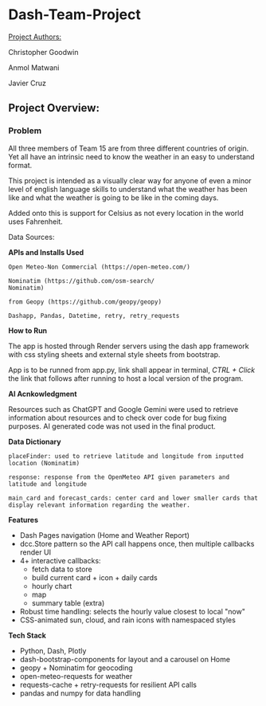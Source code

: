 # Dash-Team-Project

<u>Project Authors:</u>

Christopher Goodwin

Anmol Matwani

Javier Cruz


<h2>Project Overview:</h2>
<h3> Problem </h3>
<p>All three members of Team 15 are from three different countries of origin. Yet all have an intrinsic need to know the weather in an easy to understand format.</p>

This project is intended as a visually clear way for anyone of even a minor level of english language skills to understand what the weather has been like and what the weather is going to be like in the coming days.

Added onto this is support for Celsius as not every location in the world uses Fahrenheit.

Data Sources:

<b>APIs and Installs Used</b>
    
    Open Meteo-Non Commercial (https://open-meteo.com/)

    Nominatim (https://github.com/osm-search/
    Nominatim)
    
    from Geopy (https://github.com/geopy/geopy)

    Dashapp, Pandas, Datetime, retry, retry_requests

<b>How to Run</b>

The app is hosted through Render servers using the dash app framework with css styling sheets and external style sheets from bootstrap.

App is to be runned from app.py, link shall appear in terminal, <i> CTRL + Click </i> the link that follows after running to host a local version of the program.

<b> AI Acnkowledgment</b>
<p>Resources such as ChatGPT and Google Gemini were used to retrieve information about resources and to check over code for bug fixing purposes. AI generated code was not used in the final product.</p>

<b>Data Dictionary</b>

    placeFinder: used to retrieve latitude and longitude from inputted location (Nominatim)

    response: response from the OpenMeteo API given parameters and latitude and longitude

    main_card and forecast_cards: center card and lower smaller cards that display relevant information regarding the weather.

<b>Features</b>

- Dash Pages navigation (Home and Weather Report)
- dcc.Store pattern so the API call happens once, then multiple callbacks render UI
- 4+ interactive callbacks:
  - fetch data to store
  - build current card + icon + daily cards
  - hourly chart
  - map
  - summary table (extra)
- Robust time handling: selects the hourly value closest to local "now"
- CSS-animated sun, cloud, and rain icons with namespaced styles


<b>Tech Stack</b>

- Python, Dash, Plotly
- dash-bootstrap-components for layout and a carousel on Home
- geopy + Nominatim for geocoding
- open-meteo-requests for weather
- requests-cache + retry-requests for resilient API calls
- pandas and numpy for data handling



